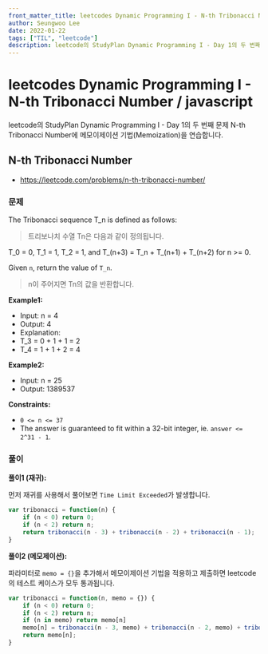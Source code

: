 ```yaml
---
front_matter_title: leetcodes Dynamic Programming I - N-th Tribonacci Number / javascript
author: Seungwoo Lee
date: 2022-01-22
tags: ["TIL", "leetcode"]
description: leetcode의 StudyPlan Dynamic Programming I - Day 1의 두 번째 문제 N-th Tribonacci Number에 메모이제이션 기법(Memoization)을 연습합니다.
---
```


# leetcodes Dynamic Programming I - N-th Tribonacci Number / javascript

leetcode의 StudyPlan Dynamic Programming I - Day 1의 두 번째 문제 N-th Tribonacci Number에 메모이제이션 기법(Memoization)을 연습합니다.

## N-th Tribonacci Number

* <https://leetcode.com/problems/n-th-tribonacci-number/>

### 문제

The Tribonacci sequence T_n is defined as follows:
> 트리보나치 수열 Tn은 다음과 같이 정의됩니다.

T_0 = 0, T_1 = 1, T_2 = 1, and T_(n+3) = T_n + T_(n+1) + T_(n+2) for n >= 0.

Given `n`, return the value of `T_n`.
> n이 주어지면 Tn의 값을 반환합니다.

**Example1:**

* Input: n = 4
* Output: 4
* Explanation:
* T_3 = 0 + 1 + 1 = 2
* T_4 = 1 + 1 + 2 = 4

**Example2:**

* Input: n = 25
* Output: 1389537

**Constraints:**

* `0 <= n <= 37`
* The answer is guaranteed to fit within a 32-bit integer, ie. `answer <= 2^31 - 1`.

### 풀이

**풀이1 (재귀):**

먼저 재귀를 사용해서 풀어보면 `Time Limit Exceeded`가 발생합니다.

```js
var tribonacci = function(n) {
    if (n < 0) return 0;
    if (n < 2) return n;
    return tribonacci(n - 3) + tribonacci(n - 2) + tribonacci(n - 1);
}
```

**풀이2 (메모제이션):**

파라미터로 `memo = {}`을 추가해서 메모이제이션 기법을 적용하고 제출하면 leetcode의 테스트 케이스가 모두 통과됩니다.

```js
var tribonacci = function(n, memo = {}) {
    if (n < 0) return 0;
    if (n < 2) return n;
    if (n in memo) return memo[n]
    memo[n] = tribonacci(n - 3, memo) + tribonacci(n - 2, memo) + tribonacci(n - 1, memo);
    return memo[n];
}
```

<Comment/>
